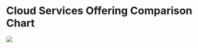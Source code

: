 # Cloud Services Offering Comparison Chart

![](C:\Users\sawchouksey\AppData\Roaming\marktext\images\2023-08-22-14-12-33-cloudComapre.png)
